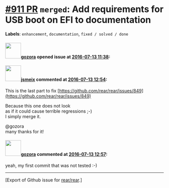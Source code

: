 [\#911 PR](https://github.com/rear/rear/pull/911) `merged`: Add requirements for USB boot on EFI to documentation
=================================================================================================================

**Labels**: `enhancement`, `documentation`, `fixed / solved / done`

#### <img src="https://avatars.githubusercontent.com/u/12116358?u=1c5ba9dcee5ca3082f03029a7fbe647efd30eb49&v=4" width="50">[gozora](https://github.com/gozora) opened issue at [2016-07-13 11:38](https://github.com/rear/rear/pull/911):

#### <img src="https://avatars.githubusercontent.com/u/1788608?u=925fc54e2ce01551392622446ece427f51e2f0ce&v=4" width="50">[jsmeix](https://github.com/jsmeix) commented at [2016-07-13 12:54](https://github.com/rear/rear/pull/911#issuecomment-232345788):

This is the last part to fix
[https://github.com/rear/rear/issues/849](https://github.com/rear/rear/issues/849)

Because this one does not look  
as if it could cause terrible regressions ;-)  
I simply merge it.

@gozora  
many thanks for it!

#### <img src="https://avatars.githubusercontent.com/u/12116358?u=1c5ba9dcee5ca3082f03029a7fbe647efd30eb49&v=4" width="50">[gozora](https://github.com/gozora) commented at [2016-07-13 12:57](https://github.com/rear/rear/pull/911#issuecomment-232346466):

yeah, my first commit that was not tested :-)

------------------------------------------------------------------------

\[Export of Github issue for
[rear/rear](https://github.com/rear/rear).\]
